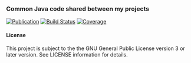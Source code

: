 ### Common Java code shared between my projects
[![Publication](https://img.shields.io/maven-central/v/de.carne/java-default)](https://search.maven.org/artifact/de.carne/java-default)
[![Build Status](https://travis-ci.com/hdecarne/java-default.svg?branch=master)](https://travis-ci.com/hdecarne/java-default)
[![Coverage](https://sonarcloud.io/api/project_badges/measure?project=de.carne%3Ajava-default&metric=coverage)](https://sonarcloud.io/dashboard?id=de.carne%3Ajava-default)

#### License
This project is subject to the the GNU General Public License version 3 or later version.
See LICENSE information for details.
